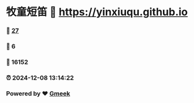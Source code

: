 # 牧童短笛 :link: https://yinxiuqu.github.io 
### :page_facing_up: [27](https://yinxiuqu.github.io/tag.html) 
### :speech_balloon: 6 
### :hibiscus: 16152 
### :alarm_clock: 2024-12-08 13:14:22 
### Powered by :heart: [Gmeek](https://github.com/Meekdai/Gmeek)
